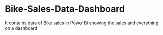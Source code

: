 # Bike-Sales-Data-Dashboard
It contains data of Bike sales in Power Bi showing the sales and everything on a dashboard
